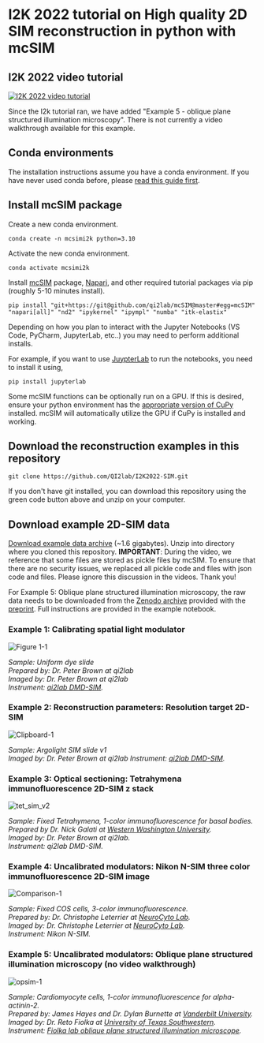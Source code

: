 # I2K 2022 tutorial on High quality 2D SIM reconstruction in python with mcSIM

## I2K 2022 video tutorial
[![I2K 2022 video tutorial](https://user-images.githubusercontent.com/26783318/166836402-b81c7d1e-b7c5-4586-9e4d-e61b2e68c728.png)](http://www.youtube.com/watch?v=mDar-MjMtW0 "I2K 2022 video tutorial")

Since the I2k tutorial ran, we have added "Example 5 - oblique plane structured illumination microscopy". There is not currently a video walkthrough available for this example.

## Conda environments
The installation instructions assume you have a conda environment. If you have never used conda before, please [read this guide first](https://biapol.github.io/blog/johannes_mueller/anaconda_getting_started/).

## Install mcSIM package
Create a new conda environment.
```
conda create -n mcsimi2k python=3.10
```
Activate the new conda environment.
```
conda activate mcsimi2k
```

Install [mcSIM](https://github.com/QI2lab/mcSIM) package, [Napari](https://napari.org/), and other required tutorial packages via pip (roughly 5-10 minutes install).
```
pip install "git+https://git@github.com/qi2lab/mcSIM@master#egg=mcSIM" "napari[all]" "nd2" "ipykernel" "ipympl" "numba" "itk-elastix"
````

Depending on how you plan to interact with the Jupyter Notebooks (VS Code, PyCharm, JupyterLab, etc..) you may need to perform additional installs.

For example, if you want to use [JuypterLab](https://jupyterlab.readthedocs.io/en/stable/) to run the notebooks, you need to install it using,

```
pip install jupyterlab
```

Some mcSIM functions can be optionally run on a GPU. If this is desired, ensure your python environment has the [appropriate version of CuPy](https://cupy.dev/) installed. mcSIM will automatically utilize the GPU if CuPy is installed and working.

## Download the reconstruction examples in this repository
```
git clone https://github.com/QI2lab/I2K2022-SIM.git
```

If you don't have git installed, you can download this repository using the green code button above and unzip on your computer.

## Download example 2D-SIM data

[Download example data archive](https://drive.google.com/file/d/1MaWGsRvqyV1nLH7wb8afDcK5edQcEhHk/view?usp=sharing) (~1.6 gigabytes). Unzip into directory where you cloned this repository.
**IMPORTANT**: During the video, we reference that some files are stored as pickle files by mcSIM. To ensure that there are no security issues, we replaced all pickle code and files with json code and files. Please ignore this discussion in the videos. Thank you!

For Example 5: Oblique plane structured illumination microscopy, the raw data needs to be downloaded from the [Zenodo archive](https://zenodo.org/record/6481084#.YmVM-7lOmHs) provided with the [preprint](https://www.biorxiv.org/content/10.1101/2022.05.19.492671v1.full). Full instructions are provided in the example notebook.

### Example 1: Calibrating spatial light modulator

![Figure 1-1](https://user-images.githubusercontent.com/26783318/167058036-15de7af4-ac36-4ade-aa24-92e5880509d3.png)

*Sample: Uniform dye slide*  
*Prepared by: Dr. Peter Brown at qi2lab*  
*Imaged by: Dr. Peter Brown at qi2lab*  
*Instrument: [qi2lab DMD-SIM](https://opg.optica.org/boe/fulltext.cfm?uri=boe-12-6-3700&id=451508).*

### Example 2: Reconstruction parameters: Resolution target 2D-SIM

![Clipboard-1](https://user-images.githubusercontent.com/26783318/166563449-ee752ecd-fd03-47a3-be4c-ea37910aef68.png)

*Sample: Argolight SIM slide v1*  
*Imaged by: Dr. Peter Brown at qi2lab*
*Instrument: [qi2lab DMD-SIM](https://opg.optica.org/boe/fulltext.cfm?uri=boe-12-6-3700&id=451508).*

### Example 3: Optical sectioning: Tetrahymena immunofluorescence 2D-SIM z stack

![tet_sim_v2](https://user-images.githubusercontent.com/26783318/166837008-e2c718b8-36e4-4efa-b9ee-59593ebdd835.gif)

*Sample: Fixed Tetrahymena, 1-color immunofluorescence for basal bodies.*  
*Prepared by Dr. Nick Galati at [Western Washington University](https://wp.wwu.edu/galatilab/).*  
*Imaged by: Dr. Peter Brown at qi2lab.*  
*Instrument: qi2lab DMD-SIM.*

### Example 4: Uncalibrated modulators: Nikon N-SIM three color immunofluorescence 2D-SIM image

![Comparison-1](https://user-images.githubusercontent.com/26783318/166563379-19bc1766-814b-4e55-9add-f7dbd5ceab61.png)

*Sample: Fixed COS cells, 3-color immunofluorescence.*  
*Prepared by: Dr. Christophe Leterrier at [NeuroCyto Lab](https://www.neurocytolab.org/).*  
*Imaged by: Dr. Christophe Leterrier at [NeuroCyto Lab](https://www.neurocytolab.org/).*  
*Instrument: Nikon N-SIM.*

### Example 5: Uncalibrated modulators: Oblique plane structured illumination microscopy (no video walkthrough)

![opsim-1](https://user-images.githubusercontent.com/26783318/170584109-9b59543d-57c8-456e-b5b8-0d8852184000.png)

*Sample: Cardiomyocyte cells, 1-color immunofluorescence for alpha-actinin-2.*  
*Prepared by: James Hayes and Dr. Dylan Burnette at [Vanderbilt University](https://lab.vanderbilt.edu/dylan-burnette-lab/).*  
*Imaged by: Dr. Reto Fiolka at [University of Texas Southwestern](https://www.utsouthwestern.edu/labs/fiolka/).*  
*Instrument: [Fiolka lab oblique plane structured illumination microscope](https://www.biorxiv.org/content/10.1101/2022.05.19.492671v1.full).*
